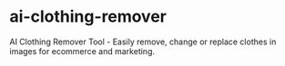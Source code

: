# ai-clothing-remover
AI Clothing Remover Tool - Easily remove, change or replace clothes in images for ecommerce and marketing.
